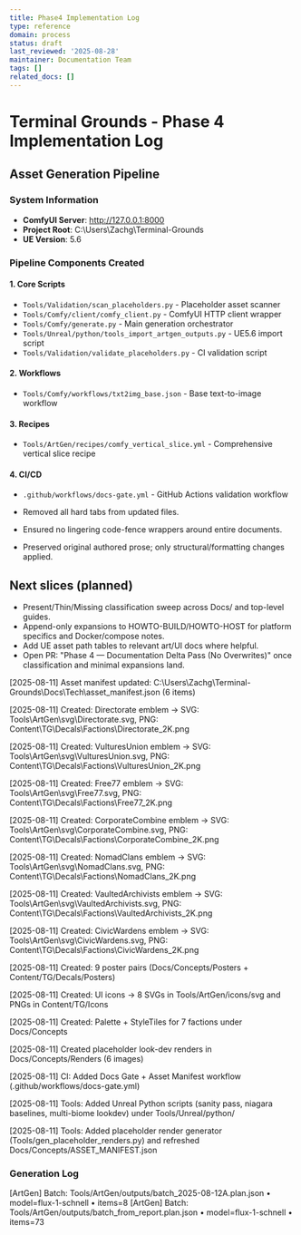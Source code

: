 ```yaml
---
title: Phase4 Implementation Log
type: reference
domain: process
status: draft
last_reviewed: '2025-08-28'
maintainer: Documentation Team
tags: []
related_docs: []
---
```



# Terminal Grounds - Phase 4 Implementation Log

## Asset Generation Pipeline

### System Information
- **ComfyUI Server**: http://127.0.0.1:8000
- **Project Root**: C:\Users\Zachg\Terminal-Grounds
- **UE Version**: 5.6

### Pipeline Components Created

#### 1. Core Scripts
- `Tools/Validation/scan_placeholders.py` - Placeholder asset scanner
- `Tools/Comfy/client/comfy_client.py` - ComfyUI HTTP client wrapper
- `Tools/Comfy/generate.py` - Main generation orchestrator
- `Tools/Unreal/python/tools_import_artgen_outputs.py` - UE5.6 import script
- `Tools/Validation/validate_placeholders.py` - CI validation script

#### 2. Workflows
- `Tools/Comfy/workflows/txt2img_base.json` - Base text-to-image workflow

#### 3. Recipes
- `Tools/ArtGen/recipes/comfy_vertical_slice.yml` - Comprehensive vertical slice recipe

#### 4. CI/CD
- `.github/workflows/docs-gate.yml` - GitHub Actions validation workflow

- Removed all hard tabs from updated files.
- Ensured no lingering code-fence wrappers around entire documents.
- Preserved original authored prose; only structural/formatting changes applied.

## Next slices (planned)

- Present/Thin/Missing classification sweep across Docs/ and top-level guides.
- Append-only expansions to HOWTO-BUILD/HOWTO-HOST for platform specifics and Docker/compose notes.
- Add UE asset path tables to relevant art/UI docs where helpful.
- Open PR: "Phase 4 — Documentation Delta Pass (No Overwrites)" once classification and minimal expansions land.

[2025-08-11] Asset manifest updated: C:\Users\Zachg\Terminal-Grounds\Docs\Tech\asset_manifest.json (6 items)

[2025-08-11] Created: Directorate emblem -> SVG: Tools\ArtGen\svg\Directorate.svg, PNG: Content\TG\Decals\Factions\Directorate_2K.png

[2025-08-11] Created: VulturesUnion emblem -> SVG: Tools\ArtGen\svg\VulturesUnion.svg, PNG: Content\TG\Decals\Factions\VulturesUnion_2K.png

[2025-08-11] Created: Free77 emblem -> SVG: Tools\ArtGen\svg\Free77.svg, PNG: Content\TG\Decals\Factions\Free77_2K.png

[2025-08-11] Created: CorporateCombine emblem -> SVG: Tools\ArtGen\svg\CorporateCombine.svg, PNG: Content\TG\Decals\Factions\CorporateCombine_2K.png

[2025-08-11] Created: NomadClans emblem -> SVG: Tools\ArtGen\svg\NomadClans.svg, PNG: Content\TG\Decals\Factions\NomadClans_2K.png

[2025-08-11] Created: VaultedArchivists emblem -> SVG: Tools\ArtGen\svg\VaultedArchivists.svg, PNG: Content\TG\Decals\Factions\VaultedArchivists_2K.png

[2025-08-11] Created: CivicWardens emblem -> SVG: Tools\ArtGen\svg\CivicWardens.svg, PNG: Content\TG\Decals\Factions\CivicWardens_2K.png

[2025-08-11] Created: 9 poster pairs (Docs/Concepts/Posters + Content/TG/Decals/Posters)

[2025-08-11] Created: UI icons -> 8 SVGs in Tools/ArtGen/icons/svg and PNGs in Content/TG/Icons

[2025-08-11] Created: Palette + StyleTiles for 7 factions under Docs/Concepts

[2025-08-11] Created placeholder look-dev renders in Docs/Concepts/Renders (6 images)

[2025-08-11] CI: Added Docs Gate + Asset Manifest workflow (.github/workflows/docs-gate.yml)

[2025-08-11] Tools: Added Unreal Python scripts (sanity pass, niagara baselines, multi-biome lookdev) under Tools/Unreal/python/

[2025-08-11] Tools: Added placeholder render generator (Tools/gen_placeholder_renders.py) and refreshed Docs/Concepts/ASSET_MANIFEST.json

### Generation Log
<!-- Entries will be appended here automatically -->
[ArtGen] Batch: Tools/ArtGen/outputs/batch_2025-08-12A.plan.json • model=flux-1-schnell • items=8
[ArtGen] Batch: Tools/ArtGen/outputs/batch_from_report.plan.json • model=flux-1-schnell • items=73

